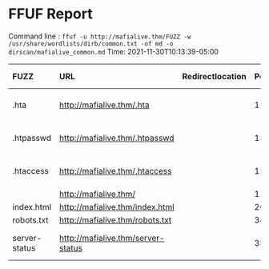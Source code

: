 # FFUF Report

  Command line : `ffuf -u http://mafialive.thm/FUZZ -w /usr/share/wordlists/dirb/common.txt -of md -o dirscan/mafialive_common.md`
  Time: 2021-11-30T10:13:39-05:00

  | FUZZ | URL | Redirectlocation | Position | Status Code | Content Length | Content Words | Content Lines | Content Type | ResultFile |
  | :- | :-- | :--------------- | :---- | :------- | :---------- | :------------- | :------------ | :--------- | :----------- |
  | .hta | http://mafialive.thm/.hta |  | 11 | 403 | 278 | 20 | 10 | text/html; charset=iso-8859-1 |  |
  | .htpasswd | http://mafialive.thm/.htpasswd |  | 13 | 403 | 278 | 20 | 10 | text/html; charset=iso-8859-1 |  |
  | .htaccess | http://mafialive.thm/.htaccess |  | 12 | 403 | 278 | 20 | 10 | text/html; charset=iso-8859-1 |  |
  |  | http://mafialive.thm/ |  | 1 | 200 | 59 | 2 | 4 | text/html |  |
  | index.html | http://mafialive.thm/index.html |  | 2020 | 200 | 59 | 2 | 4 | text/html |  |
  | robots.txt | http://mafialive.thm/robots.txt |  | 3436 | 200 | 34 | 3 | 3 | text/plain |  |
  | server-status | http://mafialive.thm/server-status |  | 3588 | 403 | 278 | 20 | 10 | text/html; charset=iso-8859-1 |  |
  